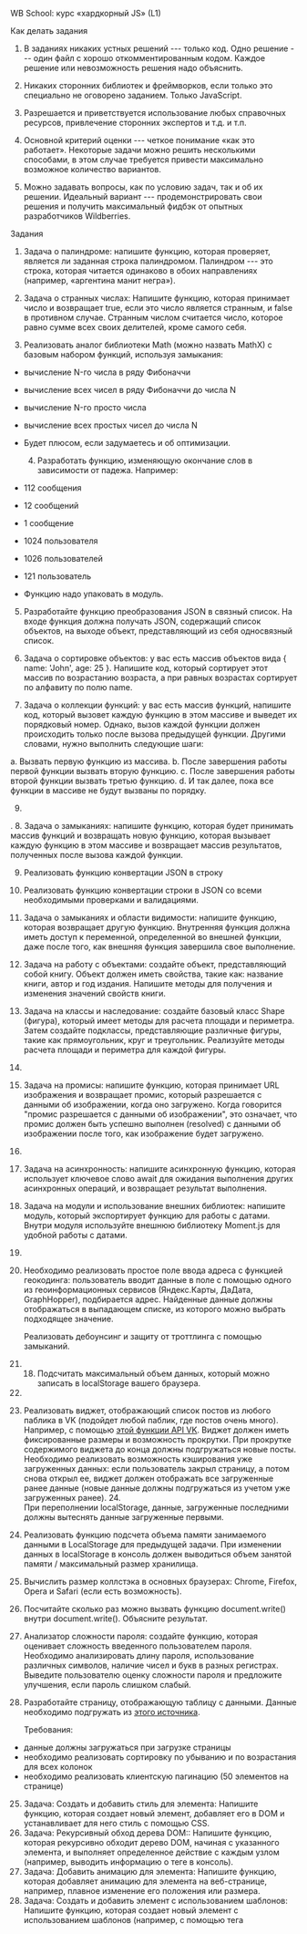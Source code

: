 WB School: курс «хардкорный JS» (L1)

Как делать задания

1.  В заданиях никаких устных решений --- только код. Одно решение --- один файл с хорошо откомментированным кодом. Каждое решение или невозможность решения надо объяснить.

2.  Никаких сторонних библиотек и фреймворков, если только это специально не оговорено заданием. Только JavaScript.

3.  Разрешается и приветствуется использование любых справочных ресурсов, привлечение сторонних экспертов и т.д. и т.п.

4.  Основной критерий оценки --- четкое понимание «как это работает». Некоторые задачи можно решить несколькими способами, в этом случае требуется привести максимально возможное количество вариантов.

5.  Можно задавать вопросы, как по условию задач, так и об их решении. Идеальный вариант --- продемонстрировать свои решения и получить максимальный фидбэк от опытных разработчиков Wildberries.

Задания

1.  Задача о палиндроме: напишите функцию, которая проверяет, является ли заданная строка палиндромом. Палиндром --- это строка, которая читается одинаково в обоих направлениях (например, «аргентина манит негра»).

2.  Задача о странных числах: Напишите функцию, которая принимает число и возвращает true, если это число является странным, и false в противном случае. Странным числом считается число, которое равно сумме всех своих делителей, кроме самого себя.

3.  Реализовать аналог библиотеки Math (можно назвать MathX) с базовым набором функций, используя замыкания:

- вычисление N-го числа в ряду Фибоначчи
- вычисление всех чисел в ряду Фибоначчи до числа N
- вычисление N-го просто числа
- вычисление всех простых чисел до числа N

- Будет плюсом, если задумаетесь и об оптимизации.

  4.  Разработать функцию, изменяющую окончание слов в зависимости от падежа. Например:

- 112 сообщения
- 12 сообщений
- 1 сообщение
- 1024 пользователя
- 1026 пользователей
- 121 пользователь

- Функцию надо упаковать в модуль.

5.  Разработайте функцию преобразования JSON в связный список. На входе функция должна получать JSON, содержащий список объектов, на выходе объект, представляющий из себя односвязный список.

6.  Задача о сортировке объектов: у вас есть массив объектов вида { name: 'John', age: 25 }. Напишите код, который сортирует этот массив по возрастанию возраста, а при равных возрастах сортирует по алфавиту по полю name.

7.  Задача о коллекции функций: у вас есть массив функций, напишите код, который вызовет каждую функцию в этом массиве и выведет их порядковый номер. Однако, вызов каждой функции должен происходить только после вызова предыдущей функции.
    Другими словами, нужно выполнить следующие шаги:

a. Вызвать первую функцию из массива.
b. После завершения работы первой функции вызвать вторую функцию.
c. После завершения работы второй функции вызвать третью функцию.
d. И так далее, пока все функции в массиве не будут вызваны по порядку.

9.

. 8. Задача о замыканиях: напишите функцию, которая будет принимать массив функций и возвращать новую функцию, которая вызывает каждую функцию в этом массиве и возвращает массив результатов, полученных после вызова каждой функции.

9.  Реализовать функцию конвертации JSON в строку

10. Реализовать функцию конвертации строки в JSON со всеми необходимыми проверками и валидациями.

11. Задача о замыканиях и области видимости: напишите функцию, которая возвращает другую функцию. Внутренняя функция должна иметь доступ к переменной, определенной во внешней функции, даже после того, как внешняя функция завершила свое выполнение.

12. Задача на работу с объектами: создайте объект, представляющий собой книгу. Объект должен иметь свойства, такие как: название книги, автор и год издания. Напишите методы для получения и изменения значений свойств книги.

13. Задача на классы и наследование: создайте базовый класс Shape (фигура), который имеет методы для расчета площади и периметра. Затем создайте подклассы, представляющие различные фигуры, такие как прямоугольник, круг и треугольник. Реализуйте методы расчета площади и периметра для каждой фигуры.
14.

15. Задача на промисы: напишите функцию, которая принимает URL изображения и возвращает промис, который разрешается с данными об изображении, когда оно загружено. Когда говорится "промис разрешается с данными об изображении", это означает, что промис должен быть успешно выполнен (resolved) с данными об изображении после того, как изображение будет загружено.
16.

17. Задача на асинхронность: напишите асинхронную функцию, которая использует ключевое слово await для ожидания выполнения других асинхронных операций, и возвращает результат выполнения.

18. Задача на модули и использование внешних библиотек: напишите модуль, который экспортирует функцию для работы с датами. Внутри модуля используйте внешнюю библиотеку Moment.js для удобной работы с датами.
19.

20. Необходимо реализовать простое поле ввода адреса с функцией геокодинга: пользователь вводит данные в поле с помощью одного из геоинформационных сервисов (Яндекс.Карты, ДаДата, GraphHopper), подбирается адрес. Найденные данные должны отображаться в выпадающем списке, из которого можно выбрать подходящее значение.

    Реализовать дебоунсинг и защиту от троттлинга с помощью замыканий.

21. 18. Подсчитать максимальный объем данных, который можно записать в localStorage вашего браузера.
22.

23. Реализовать виджет, отображающий список постов из любого паблика в VK (подойдет любой паблик, где постов очень много). Например, с помощью [этой функции API VK](https://dev.vk.com/method/wall.get). Виджет должен иметь фиксированные размеры и возможность прокрутки. При прокрутке содержимого виджета до конца должны подгружаться новые посты. Необходимо реализовать возможность кэширования уже загруженных данных: если пользователь закрыл страницу, а потом снова открыл ее, виджет должен отображать все загруженные ранее данные (новые данные должны подгружаться из учетом уже загруженных ранее). 24.\
     При переполнении localStorage, данные, загруженные последними должны вытеснять данные загруженные первыми.

24. Реализовать функцию подсчета объема памяти занимаемого данными в LocalStorage для предыдущей задачи. При изменении данных в localStorage в консоль должен выводиться объем занятой памяти / максимальный размер хранилища.

25. Вычислить размер коллстэка в основных браузерах: Chrome, Firefox, Opera и Safari (если есть возможность).

26. Посчитайте сколько раз можно вызвать функцию document.write() внутри document.write(). Объясните результат.

27. Анализатор сложности пароля: создайте функцию, которая оценивает сложность введенного пользователем пароля. Необходимо анализировать длину пароля, использование различных символов, наличие чисел и букв в разных регистрах. Выведите пользователю оценку сложности пароля и предложите улучшения, если пароль слишком слабый.

28. Разработайте страницу, отображающую таблицу с данными. Данные необходимо подгружать из [этого источника](http://www.filltext.com/?rows=1000&fname=%7BfirstName%7D&lname=%7BlastName%7D&tel=%7Bphone%7Cformat%7D&address=%7BstreetAddress%7D&city=%7Bcity%7D&state=%7BusState%7Cabbr%7D&zip=%7Bzip%7D&pretty=true).

    Требования:

- данные должны загружаться при загрузке страницы
- необходимо реализовать сортировку по убыванию и по возрастания для всех колонок
- необходимо реализовать клиентскую пагинацию (50 элементов на странице)

25. Задача: Создать и добавить стиль для элемента: Напишите функцию, которая создает новый элемент, добавляет его в DOM и устанавливает для него стиль с помощью CSS.
26. Задача: Рекурсивный обход дерева DOM:: Напишите функцию, которая рекурсивно обходит дерево DOM, начиная с указанного элемента, и выполняет определенное действие с каждым узлом (например, выводить информацию о теге в консоль).
27. Задача: Добавить анимацию для элемента: Напишите функцию, которая добавляет анимацию для элемента на веб-странице, например, плавное изменение его положения или размера.
28. Задача: Создать и добавить элемент с использованием шаблонов: Напишите функцию, которая создает новый элемент с использованием шаблонов (например, с помощью тега <template>) и добавляет его в DOM.
29. Задача: Взаимодействие с формами: Напишите функцию, которая получает данные из формы на веб-странице и выполняет определенные действия с этими данными, например, отправляет их на сервер или отображает всплывающее окно с результатами.
